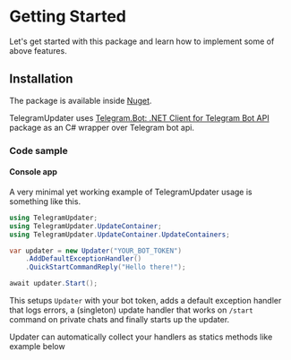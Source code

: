 # Getting Started

Let's get started with this package and learn how to implement some of above
features.

## Installation

The package is available inside
[Nuget](https://www.nuget.org/packages/TelegramUpdater/).

TelegramUpdater uses
[Telegram.Bot: .NET Client for Telegram Bot API](https://github.com/TelegramBots/Telegram.Bot)
package as an C# wrapper over Telegram bot api.

### Code sample

#### Console app

A very minimal yet working example of TelegramUpdater usage is something like this.

```csharp
using TelegramUpdater;
using TelegramUpdater.UpdateContainer;
using TelegramUpdater.UpdateContainer.UpdateContainers;

var updater = new Updater("YOUR_BOT_TOKEN")
    .AddDefaultExceptionHandler()
    .QuickStartCommandReply("Hello there!");

await updater.Start();
```

This setups `Updater` with your bot token, adds a default exception handler that logs errors,
a (singleton) update handler that works on `/start` command on private chats
and finally starts up the updater.

Updater can automatically collect your handlers as statics methods like example below

